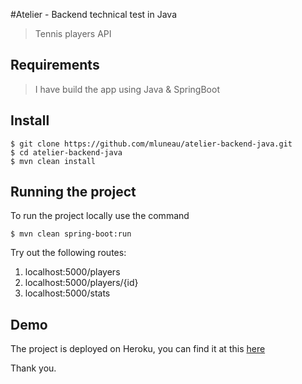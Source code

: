#Atelier - Backend technical test in Java

> Tennis players API

## Requirements

> I have build the app using Java & SpringBoot

## Install

    $ git clone https://github.com/mluneau/atelier-backend-java.git
    $ cd atelier-backend-java
    $ mvn clean install

## Running the project

To run the project locally use the command

    $ mvn clean spring-boot:run

Try out the following routes: 

1. localhost:5000/players
2. localhost:5000/players/{id}
3. localhost:5000/stats

## Demo
The project is deployed on Heroku, you can find it at this [here](https://pure-hollows-41519.herokuapp.com/api/v1/players)

Thank you.
